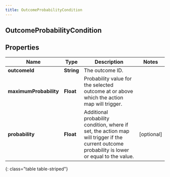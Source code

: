 ```yaml
---
title: OutcomeProbabilityCondition
---
```

## OutcomeProbabilityCondition


## Properties

| Name | Type | Description | Notes |
| ------------ | ------------- | ------------- | ------------- |
| **outcomeId** | <!----><!---->**String**<!----> | The outcome ID. |  |
| **maximumProbability** | <!----><!---->**Float**<!----> | Probability value for the selected outcome at or above which the action map will trigger. |  |
| **probability** | <!----><!---->**Float**<!----> | Additional probability condition, where if set, the action map will trigger if the current outcome probability is lower or equal to the value. |  [optional] |
{: class="table table-striped"}



